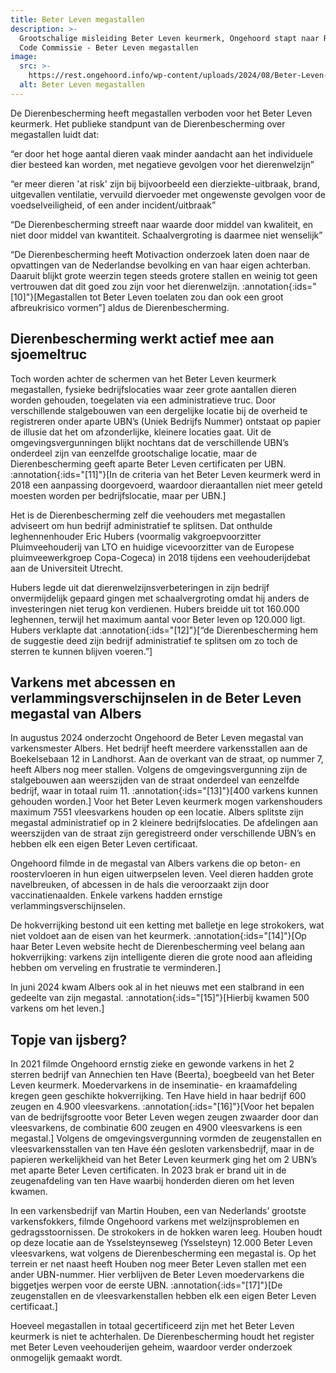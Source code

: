 ```yaml
---
title: Beter Leven megastallen
description: >-
  Grootschalige misleiding Beter Leven keurmerk, Ongehoord stapt naar Reclame
  Code Commissie - Beter Leven megastallen
image:
  src: >-
    https://rest.ongehoord.info/wp-content/uploads/2024/08/Beter-Leven-megastallen.jpg
  alt: Beter Leven megastallen
---
```


De Dierenbescherming heeft megastallen verboden voor het Beter Leven keurmerk. Het publieke standpunt van de Dierenbescherming over megastallen luidt dat:

“er door het hoge aantal dieren vaak minder aandacht aan het individuele dier besteed kan worden, met negatieve gevolgen voor het dierenwelzijn”

“er meer dieren 'at risk' zijn bij bijvoorbeeld een dierziekte-uitbraak, brand, uitgevallen ventilatie, vervuild diervoeder met ongewenste gevolgen voor de voedselveiligheid, of een ander incident/uitbraak”

“De Dierenbescherming streeft naar waarde door middel van kwaliteit, en niet door middel van kwantiteit. Schaalvergroting is daarmee niet wenselijk”

“De Dierenbescherming heeft Motivaction onderzoek laten doen naar de opvattingen van de Nederlandse bevolking en van haar eigen achterban. Daaruit blijkt grote weerzin tegen steeds grotere stallen en weinig tot geen vertrouwen dat dit goed zou zijn voor het dierenwelzijn. :annotation{:ids="[10]"}[Megastallen tot Beter Leven toelaten zou dan ook een groot afbreukrisico vormen”] aldus de Dierenbescherming.

## Dierenbescherming werkt actief mee aan sjoemeltruc

Toch worden achter de schermen van het Beter Leven keurmerk megastallen, fysieke bedrijfslocaties waar zeer grote aantallen dieren worden gehouden, toegelaten via een administratieve truc. Door verschillende stalgebouwen van een dergelijke locatie bij de overheid te registreren onder aparte UBN’s (Uniek Bedrijfs Nummer) ontstaat op papier de illusie dat het om afzonderlijke, kleinere locaties gaat. Uit de omgevingsvergunningen blijkt nochtans dat de verschillende UBN’s onderdeel zijn van eenzelfde grootschalige locatie, maar de Dierenbescherming geeft aparte Beter Leven certificaten per UBN. :annotation{:ids="[11]"}[In de criteria van het Beter Leven keurmerk werd in 2018 een aanpassing doorgevoerd, waardoor dieraantallen niet meer geteld moesten worden per bedrijfslocatie, maar per UBN.]

Het is de Dierenbescherming zelf die veehouders met megastallen adviseert om hun bedrijf administratief te splitsen. Dat onthulde leghennenhouder Eric Hubers (voormalig vakgroepvoorzitter Pluimveehouderij van LTO en huidige vicevoorzitter van de Europese pluimveewerkgroep Copa-Cogeca) in 2018 tijdens een veehouderijdebat aan de Universiteit Utrecht.

Hubers legde uit dat dierenwelzijnsverbeteringen in zijn bedrijf onvermijdelijk gepaard gingen met schaalvergroting omdat hij anders de investeringen niet terug kon verdienen. Hubers breidde uit tot 160.000 leghennen, terwijl het maximum aantal voor Beter leven op 120.000 ligt. Hubers verklapte dat :annotation{:ids="[12]"}[“de Dierenbescherming hem de suggestie deed zijn bedrijf administratief te splitsen om zo toch de sterren te kunnen blijven voeren.”]

## Varkens met abcessen en verlammingsverschijnselen in de Beter Leven megastal van Albers

In augustus 2024 onderzocht Ongehoord de Beter Leven megastal van varkensmester Albers. Het bedrijf heeft meerdere varkensstallen aan de Boekelsebaan 12 in Landhorst. Aan de overkant van de straat, op nummer 7, heeft Albers nog meer stallen. Volgens de omgevingsvergunning zijn de stalgebouwen aan weerszijden van de straat onderdeel van eenzelfde bedrijf, waar in totaal ruim 11. :annotation{:ids="[13]"}[400 varkens kunnen gehouden worden.] Voor het Beter Leven keurmerk mogen varkenshouders maximum 7551 vleesvarkens houden op een locatie. Albers splitste zijn megastal administratief op in 2 kleinere bedrijfslocaties. De afdelingen aan weerszijden van de straat zijn geregistreerd onder verschillende UBN’s en hebben elk een eigen Beter Leven certificaat.

Ongehoord filmde in de megastal van Albers varkens die op beton- en roostervloeren in hun eigen uitwerpselen leven. Veel dieren hadden grote navelbreuken, of abcessen in de hals die veroorzaakt zijn door vaccinatienaalden. Enkele varkens hadden ernstige verlammingsverschijnselen.

De hokverrijking bestond uit een ketting met balletje en lege strokokers, wat niet voldoet aan de eisen van het keurmerk. :annotation{:ids="[14]"}[Op haar Beter Leven website hecht de Dierenbescherming veel belang aan hokverrijking: varkens zijn intelligente dieren die grote nood aan afleiding hebben om verveling en frustratie te verminderen.]

In juni 2024 kwam Albers ook al in het nieuws met een stalbrand in een gedeelte van zijn megastal. :annotation{:ids="[15]"}[Hierbij kwamen 500 varkens om het leven.]

## Topje van ijsberg?

In 2021 filmde Ongehoord ernstig zieke en gewonde varkens in het 2 sterren bedrijf van Annechien ten Have (Beerta), boegbeeld van het Beter Leven keurmerk. Moedervarkens in de inseminatie- en kraamafdeling kregen geen geschikte hokverrijking. Ten Have hield in haar bedrijf 600 zeugen en 4.900 vleesvarkens. :annotation{:ids="[16]"}[Voor het bepalen van de bedrijfsgrootte voor Beter Leven wegen zeugen zwaarder door dan vleesvarkens, de combinatie 600 zeugen en 4900 vleesvarkens is een megastal.]
Volgens de omgevingsvergunning vormden de zeugenstallen en vleesvarkensstallen van ten Have één gesloten varkensbedrijf, maar in de papieren werkelijkheid van het Beter Leven keurmerk ging het om 2 UBN’s met aparte Beter Leven certificaten. In 2023 brak er brand uit in de zeugenafdeling van ten Have waarbij honderden dieren om het leven kwamen.

In een varkensbedrijf van Martin Houben, een van Nederlands’ grootste varkensfokkers, filmde Ongehoord varkens met welzijnsproblemen en gedragsstoornissen. De strokokers in de hokken waren leeg. Houben houdt op deze locatie aan de Ysselsteynseweg (Ysselsteyn) 12.000 Beter Leven vleesvarkens, wat volgens de Dierenbescherming een megastal is. Op het terrein er net naast heeft Houben nog meer Beter Leven stallen met een ander UBN-nummer. Hier verblijven de Beter Leven moedervarkens die biggetjes werpen voor de eerste UBN. :annotation{:ids="[17]"}[De zeugenstallen en de vleesvarkenstallen hebben elk een eigen Beter Leven certificaat.]

Hoeveel megastallen in totaal gecertificeerd zijn met het Beter Leven keurmerk is niet te achterhalen. De Dierenbescherming houdt het register met Beter Leven veehouderijen geheim, waardoor verder onderzoek onmogelijk gemaakt wordt.
